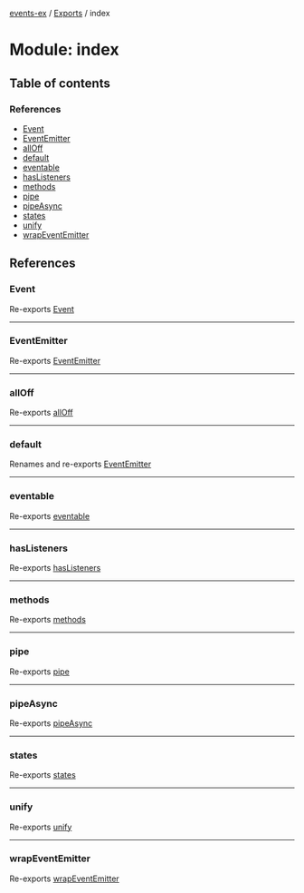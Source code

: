 [events-ex](../README.md) / [Exports](../modules.md) / index

# Module: index

## Table of contents

### References

- [Event](index.md#event)
- [EventEmitter](index.md#eventemitter)
- [allOff](index.md#alloff)
- [default](index.md#default)
- [eventable](index.md#eventable)
- [hasListeners](index.md#haslisteners)
- [methods](index.md#methods)
- [pipe](index.md#pipe)
- [pipeAsync](index.md#pipeasync)
- [states](index.md#states)
- [unify](index.md#unify)
- [wrapEventEmitter](index.md#wrapeventemitter)

## References

### Event

Re-exports [Event](../classes/event.Event.md)

___

### EventEmitter

Re-exports [EventEmitter](../classes/event_emitter.EventEmitter.md)

___

### allOff

Re-exports [allOff](all_off.md#alloff)

___

### default

Renames and re-exports [EventEmitter](../classes/event_emitter.EventEmitter.md)

___

### eventable

Re-exports [eventable](eventable.md#eventable)

___

### hasListeners

Re-exports [hasListeners](has_listeners.md#haslisteners)

___

### methods

Re-exports [methods](wrap_event_emitter.md#methods)

___

### pipe

Re-exports [pipe](pipe.md#pipe)

___

### pipeAsync

Re-exports [pipeAsync](pipe_async.md#pipeasync)

___

### states

Re-exports [states](consts.md#states)

___

### unify

Re-exports [unify](unify.md#unify)

___

### wrapEventEmitter

Re-exports [wrapEventEmitter](wrap_event_emitter.md#wrapeventemitter)
